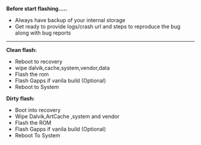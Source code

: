 **Before start flashing.....**

- Always have backup of your internal storage
- Get ready to provide logs/crash url and steps to reproduce the bug along with bug reports

----

**Clean flash:**
- Reboot to recovery
- wipe dalvik,cache,system,vendor,data
- Flash the rom
- Flash Gapps if vanila build (Optional) 
- Reboot to System

**Dirty flash:**
- Boot into recovery
- Wipe Dalvik,ArtCache ,system and vendor
- Flash the ROM
- Flash Gapps if vanila build (Optional) 
- Reboot To System
